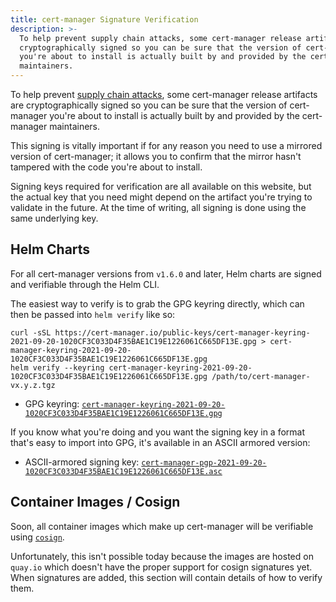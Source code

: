 ```yaml
---
title: cert-manager Signature Verification
description: >-
  To help prevent supply chain attacks, some cert-manager release artifacts are
  cryptographically signed so you can be sure that the version of cert-manager
  you're about to install is actually built by and provided by the cert-manager
  maintainers.
---
```


To help prevent
[supply chain attacks](https://en.wikipedia.org/wiki/Supply_chain_attack), some
cert-manager release artifacts are cryptographically signed so you can be sure
that the version of cert-manager you're about to install is actually built by
and provided by the cert-manager maintainers.

This signing is vitally important if for any reason you need to use a mirrored
version of cert-manager; it allows you to confirm that the mirror hasn't
tampered with the code you're about to install.

Signing keys required for verification are all available on this website, but
the actual key that you need might depend on the artifact you're trying to
validate in the future. At the time of writing, all signing is done using the
same underlying key.

## Helm Charts

<!--
TODO: uncomment this when cosign signing is in place. The warning doesn't have much value
if we're not advertising the existence of other public keys.
{{% alert title="Warning" color="warning" %}}
Helm requires the use of PGP for verification; the key format is different.

Trying to use PEM encoded public keys will fail.
{{% /alert %}}
-->

For all cert-manager versions from `v1.6.0` and later, Helm charts are signed
and verifiable through the Helm CLI.

The easiest way to verify is to grab the GPG keyring directly, which can then be
passed into `helm verify` like so:

```console
curl -sSL https://cert-manager.io/public-keys/cert-manager-keyring-2021-09-20-1020CF3C033D4F35BAE1C19E1226061C665DF13E.gpg > cert-manager-keyring-2021-09-20-1020CF3C033D4F35BAE1C19E1226061C665DF13E.gpg
helm verify --keyring cert-manager-keyring-2021-09-20-1020CF3C033D4F35BAE1C19E1226061C665DF13E.gpg /path/to/cert-manager-vx.y.z.tgz
```

- GPG keyring:
  [`cert-manager-keyring-2021-09-20-1020CF3C033D4F35BAE1C19E1226061C665DF13E.gpg`](../../../public-keys/cert-manager-keyring-2021-09-20-1020CF3C033D4F35BAE1C19E1226061C665DF13E.gpg)

If you know what you're doing and you want the signing key in a format that's
easy to import into GPG, it's available in an ASCII armored version:

- ASCII-armored signing key:
  [`cert-manager-pgp-2021-09-20-1020CF3C033D4F35BAE1C19E1226061C665DF13E.asc`](../../../public-keys/cert-manager-pgp-2021-09-20-1020CF3C033D4F35BAE1C19E1226061C665DF13E.asc)

## Container Images / Cosign

Soon, all container images which make up cert-manager will be verifiable using
[`cosign`](https://docs.sigstore.dev/cosign/overview).

Unfortunately, this isn't possible today because the images are hosted on
`quay.io` which doesn't have the proper support for cosign signatures yet. When
signatures are added, this section will contain details of how to verify them.

<!--
TODO: also uncomment the warning in the helm section!

The simplest way to verify signatures is to download the public key and then pass it to the cosign CLI:

```console
curl -sSL https://cert-manager.io/public-keys/cert-manager-pubkey-2021-09-20.pem > cert-manager-pubkey-2021-09-20.pem
cosign verify -key cert-manager-pubkey-2021-09-20.pem quay.io/jetstack/cert-manager-controller
# repeat for other images as desired
```

For a more fully-featured signature verification process in Kubernetes, check out [`connaisseur`](https://sse-secure-systems.github.io/connaisseur/).

- PEM-encoded public key: [`cert-manager-pubkey-2021-09-20.pem`](../../../public-keys/cert-manager-pubkey-2021-09-20.pem)
-->
